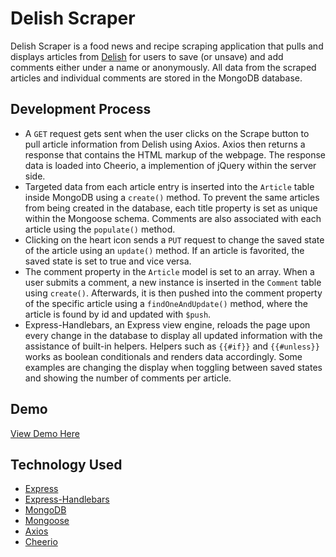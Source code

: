 # Delish Scraper
Delish Scraper is a food news and recipe scraping application that pulls and displays articles from [Delish](https://www.delish.com/) for users to save (or unsave) and add comments either under a name or anonymously. All data from the scraped articles and individual comments are stored in the MongoDB database.

## Development Process
* A `GET` request gets sent when the user clicks on the Scrape button to pull article information from Delish using Axios. Axios then returns a response that contains the HTML markup of the webpage. The response data is loaded into Cheerio, a implemention of jQuery within the server side.
* Targeted data from each article entry is inserted into the `Article` table inside MongoDB using a `create()` method. To prevent the same articles from being created in the database, each title property is set as unique within the Mongoose schema. Comments are also associated with each article using the `populate()` method.
* Clicking on the heart icon sends a `PUT` request to change the saved state of the article using an `update()` method. If an article is favorited, the saved state is set to true and vice versa.
* The comment property in the `Article` model is set to an array. When a user submits a comment, a new instance is inserted in the `Comment` table using `create()`. Afterwards, it is then pushed into the comment property of the specific article using a `findOneAndUpdate()` method, where the article is found by id and updated with `$push`.
* Express-Handlebars, an Express view engine, reloads the page upon every change in the database to display all updated information with the assistance of built-in helpers. Helpers such as `{{#if}}` and `{{#unless}}` works as boolean conditionals and renders data accordingly. Some examples are changing the display when toggling between saved states and showing the number of comments per article.

## Demo
[View Demo Here](https://www.delishscraper-ett.herokuapp.com)

## Technology Used
* [Express](https://www.npmjs.com/package/express)
* [Express-Handlebars](https://www.npmjs.com/package/express-handlebars)
* [MongoDB](https://www.mongodb.com/)
* [Mongoose](https://www.npmjs.com/package/mongoose)
* [Axios](https://www.npmjs.com/package/axios)
* [Cheerio](https://www.npmjs.com/package/cheerio)

